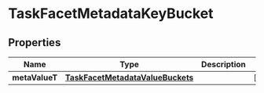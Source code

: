 

# TaskFacetMetadataKeyBucket

## Properties

Name | Type | Description | Notes
------------ | ------------- | ------------- | -------------
**metaValueT** | [**TaskFacetMetadataValueBuckets**](TaskFacetMetadataValueBuckets.md) |  |  [optional]



